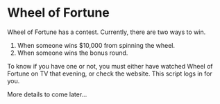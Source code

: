 # Wheel of Fortune
Wheel of Fortune has a contest. Currently, there are two ways to win.
  1. When someone wins $10,000 from spinning the wheel.
  2. When someone wins the bonus round.

To know if you have one or not, you must either have watched Wheel of Fortune on TV that evening, or check the website. This script logs in for you.

More details to come later...
